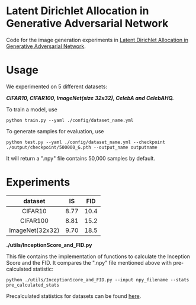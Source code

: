 # Latent Dirichlet Allocation in Generative Adversarial Network
Code for the image generation experiments in [Latent Dirichlet Allocation in Generative Adversarial Network](https://arxiv.org/abs/1812.06571).


# Usage
We experimented on 5 different datasets:

***CIFAR10, CIFAR100, ImageNet(size 32x32), CelebA and CelebAHQ.***

To train a model, use 

```
python train.py --yaml ./config/dataset_name.yml
```

To generate samples for evaluation, use
```
python test.py --yaml ./config/dataset_name.yml --checkpoint ./output/checkpoint/500000_G.pth --output_name outputname
```

It will return a ".npy" file contains 50,000 samples by default.

# Experiments

|     dataset     |  IS  | FID  |
| :-------------: | :--: | :--: |
|     CIFAR10     | 8.77 | 10.4 |
|    CIFAR100     | 8.81 | 15.2 |
| ImageNet(32x32) | 9.70 | 18.5 |

**./utils/InceptionScore_and_FID.py**

This file contains the implementation of functions to calculate the Inception Score and the FID. It compares the ".npy" file mentioned above with pre-calculated statistic:

```
python ./utils/InceptionScore_and_FID.py --input npy_filename --stats pre_calculated_stats
```



Precalculated statistics for datasets can be found [here](https://drive.google.com/drive/folders/13bTFYdPLHv3QbkVUiq32gumnAqnI1MaH?usp=sharing).
